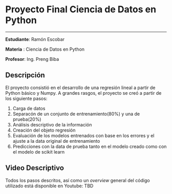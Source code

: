 # Proyecto Final Ciencia de Datos en Python 

___

**Estudiante**: Ramón Escobar

**Materia** : Ciencia de Datos en Python 

**Profesor**: Ing. Preng Biba

## Descripción 
El proyecto consistió en el desarrollo de una regresión lineal a partir de Python básico y Numpy. 
A grandes rasgos, el proyecto se creó a partir de los siguiente pasos:

1. Carga de datos 
2. Separacón de un conjunto de entrenamiento(80%) y una de prueba(20%)
3. Análisis descriptivo de la información 
4. Creación del objeto regresión 
5. Evaluación de los modelos entrenados con base en los errores y el ajuste a la data original de entrenamiento
6. Predicciones con la data de prueba tanto en el modelo creado como con el modelo de scikit learn

## Video Descriptivo
Todos los pasos descritos, así como un *overview* general del código utilizado está disponible en Youtube: TBD